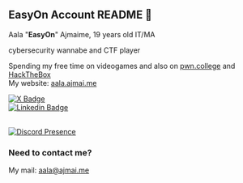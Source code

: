 ## EasyOn Account README 👺

Aala "**EasyOn**" Ajmaime, 
19 years old
IT/MA

cybersecurity wannabe and CTF player

Spending my free time on videogames and also on <a href="https://pwn.college">pwn.college</a> and <a href="https://HackTheBox.com">HackTheBox</a><br>
My website: <a href="https://aala.ajmai.me">aala.ajmai.me</a><br>

<div id="badges">
  <a href="https://twitter.com/e4syon">
    <img src="https://img.shields.io/badge/e4syOn-black?style=for-the-badge&logo=X&logoColor=white" alt="X Badge"/>
  </a><br>
  <a href="https://www.linkedin.com/in/aala-ajmaime-722757305/">
  	<img src="https://img.shields.io/badge/Aala%20Ajmaime-blue?style=for-the-bade&logo=linkedin&logoColor=white")] alt="Linkedin Badge"/>
  </a>
</div><br>

[![Discord Presence](https://lanyard.cnrad.dev/api/1075544459225342032)](https://discord.com/users/1075544459225342032)
### Need to contact me?
My mail: aala@ajmai.me

